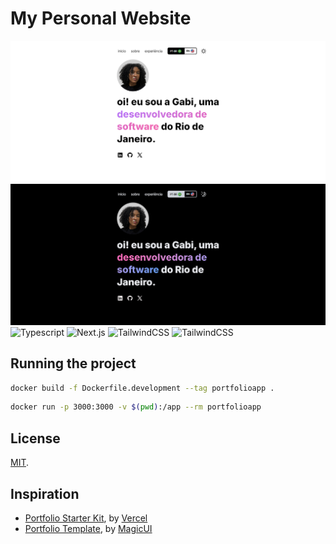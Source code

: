 # My Personal Website
![Light Mode Application Screenshot](https://github.com/gabisantoss/gabrielacruz/blob/main/lightapp.jpg?raw=true)
![Dark Mode Application Screenshot](https://github.com/gabisantoss/gabrielacruz/blob/main/darkapp.jpg?raw=true)
![Typescript](https://img.shields.io/badge/TypeScript-007ACC?style=for-the-badge&logo=typescript&logoColor=white) ![Next.js](https://img.shields.io/badge/next%20js-000000?style=for-the-badge&logo=nextdotjs&logoColor=white) ![TailwindCSS](https://img.shields.io/badge/Tailwind_CSS-38B2AC?style=for-the-badge&logo=tailwind-css&logoColor=white) ![TailwindCSS](https://img.shields.io/badge/Tailwind_CSS-38B2AC?style=for-the-badge&logo=tailwind-css&logoColor=white)

## Running the project
```bash
docker build -f Dockerfile.development --tag portfolioapp . 
```
```bash
docker run -p 3000:3000 -v $(pwd):/app --rm portfolioapp
```

## License
[MIT](https://choosealicense.com/licenses/mit/).

## Inspiration
* [Portfolio Starter Kit](https://vercel.com/templates/next.js/portfolio-starter-kit), by [Vercel](https://vercel.com/)
* [Portfolio Template](https://magicui.design/docs/templates/portfolio), by [MagicUI](https://magicui.design/)